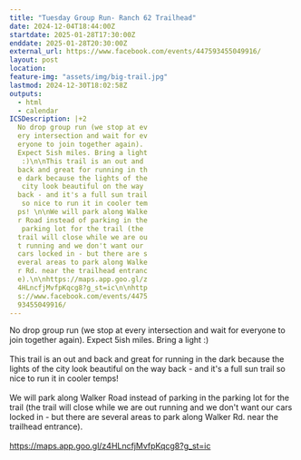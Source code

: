 ```yaml
---
title: "Tuesday Group Run- Ranch 62 Trailhead"
date: 2024-12-04T18:44:00Z
startdate: 2025-01-28T17:30:00Z
enddate: 2025-01-28T20:30:00Z
external_url: https://www.facebook.com/events/447593455049916/
layout: post
location: 
feature-img: "assets/img/big-trail.jpg"
lastmod: 2024-12-30T18:02:58Z
outputs:
  - html
  - calendar
ICSDescription: |+2
  No drop group run (we stop at ev  ery intersection and wait for ev  eryone to join together again).   Expect 5ish miles. Bring a light   :)\n\nThis trail is an out and   back and great for running in th  e dark because the lights of the   city look beautiful on the way   back - and it's a full sun trail   so nice to run it in cooler tem  ps! \n\nWe will park along Walke  r Road instead of parking in the   parking lot for the trail (the   trail will close while we are ou  t running and we don't want our   cars locked in - but there are s  everal areas to park along Walke  r Rd. near the trailhead entranc  e).\n\nhttps://maps.app.goo.gl/z  4HLncfjMvfpKqcg8?g_st=ic\n\nhttp  s://www.facebook.com/events/4475  93455049916/
---
```


No drop group run (we stop at every intersection and wait for everyone to join together again). Expect 5ish miles. Bring a light &#58;)<br>
  <br>
  This trail is an out and back and great for running in the dark because the lights of the city look beautiful on the way back - and it's a full sun trail so nice to run it in cooler temps! <br>
  <br>
  We will park along Walker Road instead of parking in the parking lot for the trail (the trail will close while we are out running and we don't want our cars locked in - but there are several areas to park along Walker Rd. near the trailhead entrance).<br>
  <br>
  [https://maps.app.goo.gl/z4HLncfjMvfpKqcg8?g_st=ic<br>
](https://maps.app.goo.gl/z4HLncfjMvfpKqcg8?g_st=ic<br>
)  <br>
  
